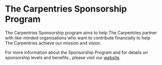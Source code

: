 
# The Carpentries Sponsorship Program

The Carpentries Sponsorship program aims to help The Carpentries partner with like-minded organisations who want to contribute financially to help The Carpentries achieve our mission and vision.

For more information about the Sponsorship Program and for details on sponsorship levels and benefits., please visit our [website](https://carpentries.org/sponsorship/).
